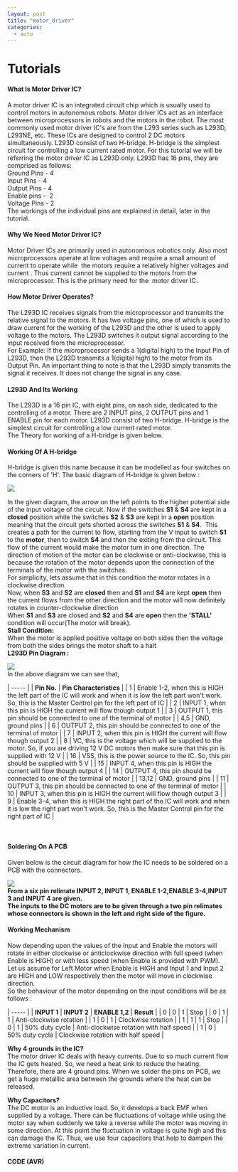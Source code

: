```yaml
---
layout: post
title: "motor_driver"
categories:
  - auto
---
```

# Tutorials

#### What Is Motor Driver IC?

A motor driver IC is an integrated circuit chip which is usually used to control motors in autonomous robots. Motor driver ICs act as an interface between microprocessors in robots and the motors in the robot. The most commonly used motor driver IC's are from the L293 series such as L293D, L293NE, etc. These ICs are designed to control 2 DC motors simultaneously. L293D consist of two H-bridge. H-bridge is the simplest circuit for controlling a low current rated motor. For this tutorial we will be referring the motor driver IC as L293D only. L293D has 16 pins, they are comprised as follows:  
Ground Pins - 4  
Input Pins - 4  
Output Pins - 4  
Enable pins -  2  
Voltage Pins - 2  
The workings of the individual pins are explained in detail, later in the tutorial.

#### Why We Need Motor Driver IC?

Motor Driver ICs are primarily used in autonomous robotics only. Also most microprocessors operate at low voltages and require a small amount of current to operate while  the motors require a relatively higher voltages and current . Thus current cannot be supplied to the motors from the microprocessor. This is the primary need for the  motor driver IC.

#### How Motor Driver Operates?

The L293D IC receives signals from the microprocessor and transmits the relative signal to the motors. It has two voltage pins, one of which is used to draw current for the working of the L293D and the other is used to apply voltage to the motors. The L293D switches it output signal according to the input received from the microprocessor.  
For Example: If the microprocessor sends a 1(digital high) to the Input Pin of L293D, then the L293D transmits a 1(digital high) to the motor from its Output Pin. An important thing to note is that the L293D simply transmits the signal it receives. It does not change the signal in any case.

#### L293D And Its Working

The L293D is a 16 pin IC, with eight pins, on each side, dedicated to the controlling of a motor. There are 2 INPUT pins, 2 OUTPUT pins and 1 ENABLE pin for each motor. L293D consist of two H-bridge. H-bridge is the simplest circuit for controlling a low current rated motor.  
The Theory for working of a H-bridge is given below.

#### Working Of A H-bridge

H-bridge is given this name because it can be modelled as four switches on the corners of 'H'. The basic diagram of H-bridge is given below :

![][1]

In the given diagram, the arrow on the left points to the higher potential side of the input voltage of the circuit. Now if the switches **S1** & **S4** are kept in a **closed** position while the switches **S2** & **S3** are kept in a **open** position meaning that the circuit gets shorted across the switches **S1** & **S4**.  This creates a path for the current to flow, starting from the V input to switch **S1** to the **motor**, then to switch **S4** and then the exiting from the circuit. This flow of the current would make the motor turn in one direction. The direction of motion of the motor can be clockwise or anti-clockwise, this is because the rotation of the motor depends upon the connection of the terminals of the motor with the switches.  
For simplicity, lets assume that in this condition the motor rotates in a clockwise direction.  
Now, when **S3** and **S2** are **closed** then and **S1** and **S4** are kept **open** then the current flows from the other direction and the motor will now definitely rotates in counter-clockwise direction  
When **S1** and **S3** are closed and **S2** and **S4** are **open** then the **'STALL'** condition will occur(The motor will break).  
**Stall Condition:**  
When the motor is applied positive voltage on both sides then the voltage from both the sides brings the motor shaft to a halt  
**L293D Pin Diagram :**

![][2]  
In the above diagram we can see that,

| ----- |
|  **Pin No.** |  **Pin Characteristics** |
|  1 |  Enable 1-2, when this is HIGH the left part of the IC will work and when it is low the left part won't work. So, this is the Master Control pin for the left part of IC |
|  2 |  INPUT 1, when this pin is HIGH the current will flow though output 1 |
|  3 |  OUTPUT 1, this pin should be connected to one of the terminal of motor |
|  4,5 |  GND, ground pins |
|  6 |  OUTPUT 2, this pin should be connected to one of the terminal of motor |
|  7 |  INPUT 2, when this pin is HIGH the current will flow though output 2 |
|  8 |  VC, this is the voltage which will be supplied to the motor. So, if you are driving 12 V DC motors then make sure that this pin is supplied with 12 V |
|  16 |  VSS, this is the power source to the IC. So, this pin should be supplied with 5 V |
|  15 |  INPUT 4, when this pin is HIGH the current will flow though output 4 |
|  14 |  OUTPUT 4, this pin should be connected to one of the terminal of motor |
|  13,12 |  GND, ground pins |
|  11 |  OUTPUT 3, this pin should be connected to one of the terminal of motor |
|  10 |  INPUT 3, when this pin is HIGH the current will flow though output 3 |
|  9 |  Enable 3-4, when this is HIGH the right part of the IC will work and when it is low the right part won't work. So, this is the Master Control pin for the right part of IC |

 

#### Soldering On A PCB

Given below is the circuit diagram for how the IC needs to be soldered on a PCB with the connectors.

![][3]  
**From a six pin relimate INPUT 2, INPUT 1, ENABLE 1-2,ENABLE 3-4,INPUT 3 and INPUT 4 are given.  
The inputs to the DC motors are to be given through a two pin relimates whose connectors is shown in the left and right side of the figure.**

#### Working Mechanism

Now depending upon the values of the Input and Enable the motors will rotate in either clockwise or anticlockwise direction with full speed (when Enable is HIGH) or with less speed (when Enable is provided with PWM).  
Let us assume for Left Motor when Enable is HIGH and Input 1 and Input 2 are HIGH and LOW respectively then the motor will move in clockwise direction.  
So the behaviour of the motor depending on the input conditions will be as follows :

| ----- |
|  **INPUT 1** |  **INPUT 2** |  **ENABLE 1,2** |  **Result** |
|  0 |  0 |  1 |  Stop |
|  0 |  1 |  1 |  Anti-clockwise rotation |
|  1 |  0 |  1 |  Clockwise rotation |
|  1 |  1 |  1 |  Stop |
|  0 |  1 |  50% duty cycle |  Anti-clockwise rotation with half speed |
|  1 |  0 |  50% duty cycle |  Clockwise rotation with half speed |

**Why 4 grounds in the IC?**  
The motor driver IC deals with heavy currents. Due to so much current flow the IC gets heated. So, we need a heat sink to reduce the heating. Therefore, there are 4 ground pins. When we solder the pins on PCB, we get a huge metalllic area between the grounds where the heat can be released.

**Why Capacitors?**  
The DC motor is an inductive load. So, it develops a back EMF when supplied by a voltage. There can be fluctuations of voltage while using the motor say when suddenly we take a reverse while the motor was moving in some direction. At this point the fluctuation in voltage is quite high and this can damage the IC. Thus, we use four capacitors that help to dampen the extreme variation in current.

#### CODE (AVR)

[1]: https://lh6.googleusercontent.com/GiO1o6Mv4qqVOVosrmJTdg8NnaRsxmRrhR6eT_-9nv3esvVJodJNTgEwaCFtGiHdpyu1RhATjZzQNvNKAUQG1xpW43P_g4jt5ST8v-zypdQg8xA0CdNoFQd_SA
[2]: https://lh3.googleusercontent.com/6MkxVv0tiN7vY9LF0MOhRObXk1STScK_CRagpHCBJ7MxNEcUxIi8YaoL3eNmW_F2L6HFPn38ShAks5dOVlHFwwq559IuDKU59nPJbvQl1XxhPY2gUqmy6KQ4
[3]: https://lh3.googleusercontent.com/alsRnnDXKhhTBAg_UMwuMvji0M07RY0BI2LuU_bz_5h9EngF774d-a6ZSGbc4tPUw4rcdF3Vlz5F9XFY5iTpSEZ7yqIH6w-kuRX2--BycpgS7NRf7WW_jXNWxg
